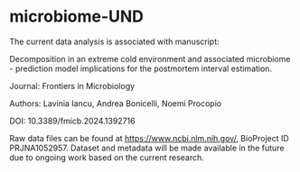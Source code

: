 # microbiome-UND

The current data analysis is associated with manuscript:

Decomposition in an extreme cold environment and associated microbiome - prediction model implications for the postmortem interval estimation. 

Journal: Frontiers in Microbiology

Authors: Lavinia Iancu, Andrea Bonicelli, Noemi Procopio

DOI: 10.3389/fmicb.2024.1392716

 Raw data files can be found at https://www.ncbi.nlm.nih.gov/, BioProject ID PRJNA1052957. Dataset and metadata will be made available in the future due to ongoing work based on the current research.

